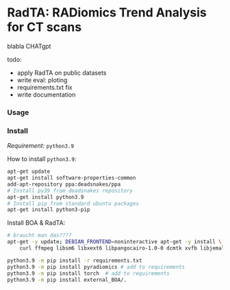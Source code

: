 # RadTA: RADiomics Trend Analysis for CT scans

blabla CHATgpt

todo:
- apply RadTA on public datasets
- write eval: ploting
- requirements.txt fix
- write documentation

### Usage



### Install

 *Requirement:* `python3.9`

How to install `python3.9`:
```sh
apt-get update
apt-get install software-properties-common
add-apt-repository ppa:deadsnakes/ppa
# Install py39 from deadsnakes repository
apt-get install python3.9
# Install pip from standard ubuntu packages
apt-get install python3-pip
```

Install BOA & RadTA:

```sh
# braucht man das????
apt-get -y update; DEBIAN_FRONTEND=noninteractive apt-get -y install \
    curl ffmpeg libsm6 libxext6 libpangocairo-1.0-0 dcmtk xvfb libjemalloc2 && rm -rf /var/lib/apt/lists/*

python3.9 -m pip install -r requirements.txt
python3.9 -m pip install pyradiomics # add to requirements
python3.9 -m pip install torch  # add to requirements
python3.9 -m pip install external_BOA/.
```
